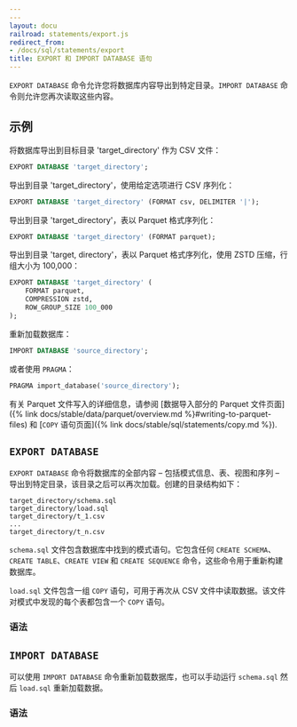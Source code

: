 ```yaml
---
---
layout: docu
railroad: statements/export.js
redirect_from:
- /docs/sql/statements/export
title: EXPORT 和 IMPORT DATABASE 语句
---
```


`EXPORT DATABASE` 命令允许您将数据库内容导出到特定目录。`IMPORT DATABASE` 命令则允许您再次读取这些内容。

## 示例

将数据库导出到目标目录 'target_directory' 作为 CSV 文件：

```sql
EXPORT DATABASE 'target_directory';
```

导出到目录 'target_directory'，使用给定选项进行 CSV 序列化：

```sql
EXPORT DATABASE 'target_directory' (FORMAT csv, DELIMITER '|');
```

导出到目录 'target_directory'，表以 Parquet 格式序列化：

```sql
EXPORT DATABASE 'target_directory' (FORMAT parquet);
```

导出到目录 'target, directory'，表以 Parquet 格式序列化，使用 ZSTD 压缩，行组大小为 100,000：

```sql
EXPORT DATABASE 'target_directory' (
    FORMAT parquet,
    COMPRESSION zstd,
    ROW_GROUP_SIZE 100_000
);
```

重新加载数据库：

```sql
IMPORT DATABASE 'source_directory';
```

或者使用 `PRAGMA`：

```sql
PRAGMA import_database('source_directory');
```

有关 Parquet 文件写入的详细信息，请参阅 [数据导入部分的 Parquet 文件页面]({% link docs/stable/data/parquet/overview.md %}#writing-to-parquet-files) 和 [`COPY` 语句页面]({% link docs/stable/sql/statements/copy.md %}).

## `EXPORT DATABASE`

`EXPORT DATABASE` 命令将数据库的全部内容 – 包括模式信息、表、视图和序列 – 导出到特定目录，该目录之后可以再次加载。创建的目录结构如下：

```text
target_directory/schema.sql
target_directory/load.sql
target_directory/t_1.csv
...
target_directory/t_n.csv
```

`schema.sql` 文件包含数据库中找到的模式语句。它包含任何 `CREATE SCHEMA`、`CREATE TABLE`、`CREATE VIEW` 和 `CREATE SEQUENCE` 命令，这些命令用于重新构建数据库。

`load.sql` 文件包含一组 `COPY` 语句，可用于再次从 CSV 文件中读取数据。该文件对模式中发现的每个表都包含一个 `COPY` 语句。

### 语法

<div id="rrdiagram1"></div>

## `IMPORT DATABASE`

可以使用 `IMPORT DATABASE` 命令重新加载数据库，也可以手动运行 `schema.sql` 然后 `load.sql` 重新加载数据。

### 语法

<div id="rrdiagram2"></div>